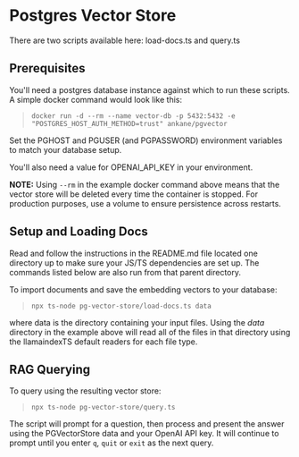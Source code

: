 # Postgres Vector Store
There are two scripts available here: load-docs.ts and query.ts

## Prerequisites
You'll need a postgres database instance against which to run these scripts.  A simple docker command would look like this:

>`docker run -d --rm --name vector-db -p 5432:5432 -e "POSTGRES_HOST_AUTH_METHOD=trust" ankane/pgvector`

Set the PGHOST and PGUSER (and PGPASSWORD) environment variables to match your database setup.

You'll also need a value for OPENAI_API_KEY in your environment.

**NOTE:** Using `--rm` in the example docker command above means that the vector store will be deleted every time the container is stopped.  For production purposes, use a volume to ensure persistence across restarts.

## Setup and Loading Docs
Read and follow the instructions in the README.md file located one directory up to make sure your JS/TS dependencies are set up.  The commands listed below are also run from that parent directory.

To import documents and save the embedding vectors to your database:
>`npx ts-node pg-vector-store/load-docs.ts data`

where data is the directory containing your input files.  Using the *data* directory in the example above will read all of the files in that directory using the llamaindexTS default readers for each file type.

## RAG Querying
To query using the resulting vector store:

>`npx ts-node pg-vector-store/query.ts`

The script will prompt for a question, then process and present the answer using the PGVectorStore data and your OpenAI API key.  It will continue to prompt until you enter `q`, `quit` or `exit` as the next query.